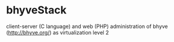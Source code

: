 # bhyveStack
client-server (C language) and web (PHP) administration of bhyve (http://bhyve.org/) as virtualization level 2
